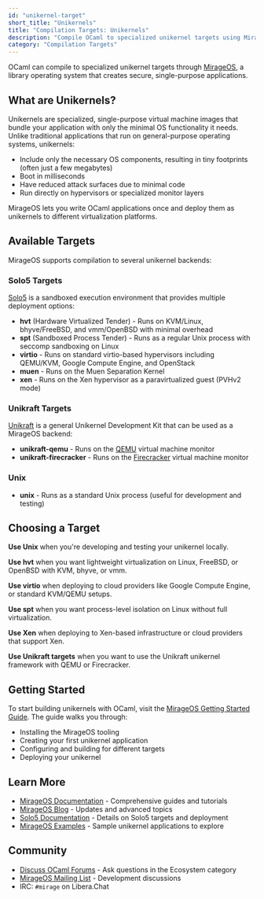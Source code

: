```yaml
---
id: "unikernel-target"
short_title: "Unikernels"
title: "Compilation Targets: Unikernels"
description: "Compile OCaml to specialized unikernel targets using MirageOS. Create minimal, fast-booting applications for hvt, virtio, Xen, and more with reduced attack surfaces."
category: "Compilation Targets"
---
```


OCaml can compile to specialized unikernel targets through [MirageOS](https://mirage.io), a library operating system that creates secure, single-purpose applications.

## What are Unikernels?

Unikernels are specialized, single-purpose virtual machine images that bundle your application with only the minimal OS functionality it needs. Unlike traditional applications that run on general-purpose operating systems, unikernels:

- Include only the necessary OS components, resulting in tiny footprints (often just a few megabytes)
- Boot in milliseconds
- Have reduced attack surfaces due to minimal code
- Run directly on hypervisors or specialized monitor layers

MirageOS lets you write OCaml applications once and deploy them as unikernels to different virtualization platforms.

## Available Targets

MirageOS supports compilation to several unikernel backends:

### Solo5 Targets

[Solo5](https://github.com/Solo5/solo5) is a sandboxed execution environment that provides multiple deployment options:

- **hvt** (Hardware Virtualized Tender) - Runs on KVM/Linux, bhyve/FreeBSD, and vmm/OpenBSD with minimal overhead
- **spt** (Sandboxed Process Tender) - Runs as a regular Unix process with seccomp sandboxing on Linux
- **virtio** - Runs on standard virtio-based hypervisors including QEMU/KVM, Google Compute Engine, and OpenStack
- **muen** - Runs on the Muen Separation Kernel
- **xen** - Runs on the Xen hypervisor as a paravirtualized guest (PVHv2 mode)

### Unikraft Targets

[Unikraft](https://unikraft.org) is a general Unikernel Development Kit that can be used as a MirageOS backend:

- **unikraft-qemu** - Runs on the [QEMU](https://www.qemu.org/) virtual machine monitor
- **unikraft-firecracker** - Runs on the [Firecracker](https://firecracker-microvm.github.io/) virtual machine monitor

### Unix

- **unix** - Runs as a standard Unix process (useful for development and testing)

## Choosing a Target

**Use Unix** when you're developing and testing your unikernel locally.

**Use hvt** when you want lightweight virtualization on Linux, FreeBSD, or OpenBSD with KVM, bhyve, or vmm.

**Use virtio** when deploying to cloud providers like Google Compute Engine, or standard KVM/QEMU setups.

**Use spt** when you want process-level isolation on Linux without full virtualization.

**Use Xen** when deploying to Xen-based infrastructure or cloud providers that support Xen.

**Use Unikraft targets** when you want to use the Unikraft unikernel framework with QEMU or Firecracker.

## Getting Started

To start building unikernels with OCaml, visit the [MirageOS Getting Started Guide](https://mirage.io/docs/). The guide walks you through:

- Installing the MirageOS tooling
- Creating your first unikernel application
- Configuring and building for different targets
- Deploying your unikernel

## Learn More

- [MirageOS Documentation](https://mirage.io/docs/) - Comprehensive guides and tutorials
- [MirageOS Blog](https://mirage.io/blog/) - Updates and advanced topics
- [Solo5 Documentation](https://github.com/Solo5/solo5) - Details on Solo5 targets and deployment
- [MirageOS Examples](https://github.com/mirage/mirage-skeleton) - Sample unikernel applications to explore

## Community

- [Discuss OCaml Forums](https://discuss.ocaml.org/) - Ask questions in the Ecosystem category
- [MirageOS Mailing List](https://lists.xenproject.org/cgi-bin/mailman/listinfo/mirageos-devel) - Development discussions
- IRC: `#mirage` on Libera.Chat
